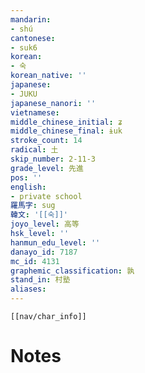 ```yaml
---
mandarin:
- shú
cantonese:
- suk6
korean:
- 숙
korean_native: ''
japanese:
- JUKU
japanese_nanori: ''
vietnamese:
middle_chinese_initial: ʑ
middle_chinese_final: ɨuk
stroke_count: 14
radical: 土
skip_number: 2-11-3
grade_level: 先進
pos: ''
english:
- private school
羅馬字: sug
韓文: '[[숙]]'
joyo_level: 高等
hsk_level: ''
hanmun_edu_level: ''
danayo_id: 7187
mc_id: 4131
graphemic_classification: 孰
stand_in: 村塾
aliases:
---
```

```meta-bind-embed
[[nav/char_info]]
```

# Notes
